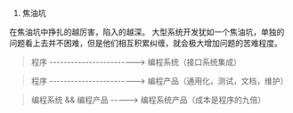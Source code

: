 
1. 焦油坑	

在焦油坑中挣扎的越厉害，陷入的越深。
大型系统开发犹如一个焦油坑，单独的问题看上去并不困难，但是他们相互积累纠缠，就会极大增加问题的苦难程度。	

> 程序 ------------------------>  编程系统（接口系统集成）	

> 程序 ------------------------>  编程产品（通用化，测试，文档，维护）	

> 编程系统 && 编程产品 ----->  编程系统产品（成本是程序的九倍）	


